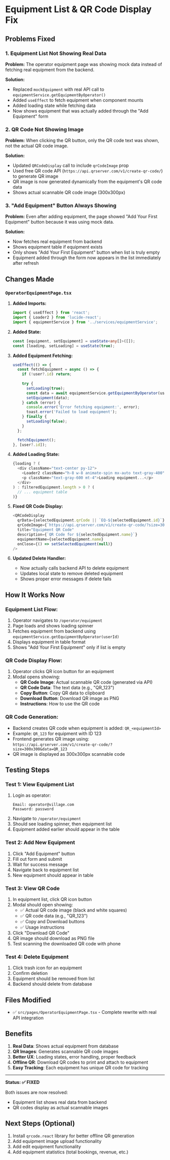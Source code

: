 # Equipment List & QR Code Display Fix

## Problems Fixed

### 1. Equipment List Not Showing Real Data
**Problem:** The operator equipment page was showing mock data instead of fetching real equipment from the backend.

**Solution:**
- Replaced `mockEquipment` with real API call to `equipmentService.getEquipmentByOperator()`
- Added `useEffect` to fetch equipment when component mounts
- Added loading state while fetching data
- Now shows equipment that was actually added through the "Add Equipment" form

### 2. QR Code Not Showing Image
**Problem:** When clicking the QR button, only the QR code text was shown, not the actual QR code image.

**Solution:**
- Updated `QRCodeDisplay` call to include `qrCodeImage` prop
- Used free QR code API (`https://api.qrserver.com/v1/create-qr-code/`) to generate QR image
- QR image is now generated dynamically from the equipment's QR code data
- Shows actual scannable QR code image (300x300px)

### 3. "Add Equipment" Button Always Showing
**Problem:** Even after adding equipment, the page showed "Add Your First Equipment" button because it was using mock data.

**Solution:**
- Now fetches real equipment from backend
- Shows equipment table if equipment exists
- Only shows "Add Your First Equipment" button when list is truly empty
- Equipment added through the form now appears in the list immediately after refresh

## Changes Made

### `OperatorEquipmentPage.tsx`

1. **Added Imports:**
   ```typescript
   import { useEffect } from 'react';
   import { Loader2 } from 'lucide-react';
   import { equipmentService } from '../services/equipmentService';
   ```

2. **Added State:**
   ```typescript
   const [equipment, setEquipment] = useState<any[]>([]);
   const [loading, setLoading] = useState(true);
   ```

3. **Added Equipment Fetching:**
   ```typescript
   useEffect(() => {
     const fetchEquipment = async () => {
       if (!user?.id) return;
       
       try {
         setLoading(true);
         const data = await equipmentService.getEquipmentByOperator(user.id);
         setEquipment(data);
       } catch (error) {
         console.error('Error fetching equipment:', error);
         toast.error('Failed to load equipment');
       } finally {
         setLoading(false);
       }
     };

     fetchEquipment();
   }, [user?.id]);
   ```

4. **Added Loading State:**
   ```typescript
   {loading ? (
     <div className="text-center py-12">
       <Loader2 className="h-8 w-8 animate-spin mx-auto text-gray-400" />
       <p className="text-gray-600 mt-4">Loading equipment...</p>
     </div>
   ) : filteredEquipment.length > 0 ? (
     // ... equipment table
   )}
   ```

5. **Fixed QR Code Display:**
   ```typescript
   <QRCodeDisplay
     qrData={selectedEquipment.qrCode || `EQ-${selectedEquipment.id}`}
     qrCodeImage={`https://api.qrserver.com/v1/create-qr-code/?size=300x300&data=${encodeURIComponent(selectedEquipment.qrCode || `EQ-${selectedEquipment.id}`)}`}
     title="Equipment QR Code"
     description={`QR Code for ${selectedEquipment.name}`}
     equipmentName={selectedEquipment.name}
     onClose={() => setSelectedEquipment(null)}
   />
   ```

6. **Updated Delete Handler:**
   - Now actually calls backend API to delete equipment
   - Updates local state to remove deleted equipment
   - Shows proper error messages if delete fails

## How It Works Now

### Equipment List Flow:
1. Operator navigates to `/operator/equipment`
2. Page loads and shows loading spinner
3. Fetches equipment from backend using `equipmentService.getEquipmentByOperator(userId)`
4. Displays equipment in table format
5. Shows "Add Your First Equipment" only if list is empty

### QR Code Display Flow:
1. Operator clicks QR icon button for an equipment
2. Modal opens showing:
   - **QR Code Image**: Actual scannable QR code (generated via API)
   - **QR Code Data**: The text data (e.g., "QR_123")
   - **Copy Button**: Copy QR data to clipboard
   - **Download Button**: Download QR image as PNG
   - **Instructions**: How to use the QR code

### QR Code Generation:
- Backend creates QR code when equipment is added: `QR_<equipmentId>`
- Example: `QR_123` for equipment with ID 123
- Frontend generates QR image using: `https://api.qrserver.com/v1/create-qr-code/?size=300x300&data=QR_123`
- QR image is displayed as 300x300px scannable code

## Testing Steps

### Test 1: View Equipment List
1. Login as operator:
   ```
   Email: operator@village.com
   Password: password
   ```
2. Navigate to `/operator/equipment`
3. Should see loading spinner, then equipment list
4. Equipment added earlier should appear in the table

### Test 2: Add New Equipment
1. Click "Add Equipment" button
2. Fill out form and submit
3. Wait for success message
4. Navigate back to equipment list
5. New equipment should appear in table

### Test 3: View QR Code
1. In equipment list, click QR icon button
2. Modal should open showing:
   - ✅ Actual QR code image (black and white squares)
   - ✅ QR code data (e.g., "QR_123")
   - ✅ Copy and Download buttons
   - ✅ Usage instructions
3. Click "Download QR Code"
4. QR image should download as PNG file
5. Test scanning the downloaded QR code with phone

### Test 4: Delete Equipment
1. Click trash icon for an equipment
2. Confirm deletion
3. Equipment should be removed from list
4. Backend should delete from database

## Files Modified
- ✅ `src/pages/OperatorEquipmentPage.tsx` - Complete rewrite with real API integration

## Benefits
1. **Real Data**: Shows actual equipment from database
2. **QR Images**: Generates scannable QR code images
3. **Better UX**: Loading states, error handling, proper feedback
4. **Offline QR**: Download QR codes to print and attach to equipment
5. **Easy Tracking**: Each equipment has unique QR code for tracking

---

**Status: ✅ FIXED**

Both issues are now resolved:
- Equipment list shows real data from backend
- QR codes display as actual scannable images

## Next Steps (Optional)
1. Install `qrcode.react` library for better offline QR generation
2. Add equipment image upload functionality
3. Add edit equipment functionality
4. Add equipment statistics (total bookings, revenue, etc.)

